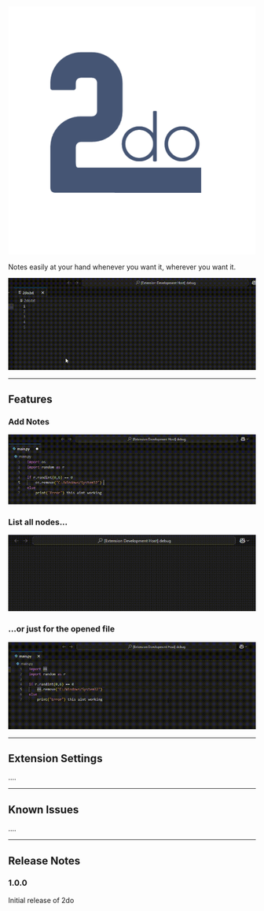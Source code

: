 ![banner](./images/icon.png)

Notes easily at your hand whenever you want it, wherever you want it.

![banner](./images/banner-video.gif)


---
## Features

### Add Notes
![add](./images/add-video.gif)

###  List all nodes...
![add](./images/list-all-video.gif)

### ...or just for the opened file
![add](./images/list-file-video.gif)


---
## Extension Settings

....


---
## Known Issues

....

---
## Release Notes

### 1.0.0

Initial release of 2do
